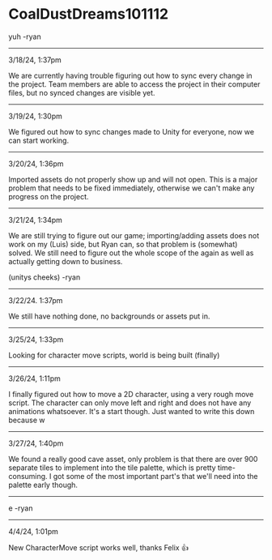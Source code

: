 # CoalDustDreams101112
yuh -ryan
_______________________
3/18/24, 1:37pm

We are currently having trouble figuring out how to sync every change in the project. Team members are able to access the project in their computer files, but no synced changes are visible yet.
_______________________
3/19/24, 1:30pm

We figured out how to sync changes made to Unity for everyone, now we can start working.
_______________________
3/20/24, 1:36pm

Imported assets do not properly show up and will not open. This is a major problem that needs to be fixed immediately, otherwise we can't make any progress on the project.
______________________
3/21/24, 1:34pm

We are still trying to figure out  our game; importing/adding assets does not work on my (Luis) side, but Ryan can, so that problem is (somewhat) solved.
We still need to figure out the whole scope of the again as well as actually getting down to business.

(unitys cheeks) -ryan
______________________
3/22/24. 1:37pm

We still have nothing done, no backgrounds or assets put in. 
______________________
3/25/24, 1:33pm

Looking for character move scripts, world is being built (finally)
______________________
3/26/24, 1:11pm

I finally figured out how to move a 2D character, using a very rough move script. The character can only move left and right and does not have any animations whatsoever. It's a start though. Just wanted to write this down because w
_____________________
3/27/24, 1:40pm

We found a really good cave asset, only problem is that there are over 900 separate tiles to implement into the tile palette, which is pretty time-consuming. I got some of the most important part's that we'll need into the palette early though.
____________________
e -ryan
____________________
4/4/24, 1:01pm

New CharacterMove script works well, thanks Felix 👍
